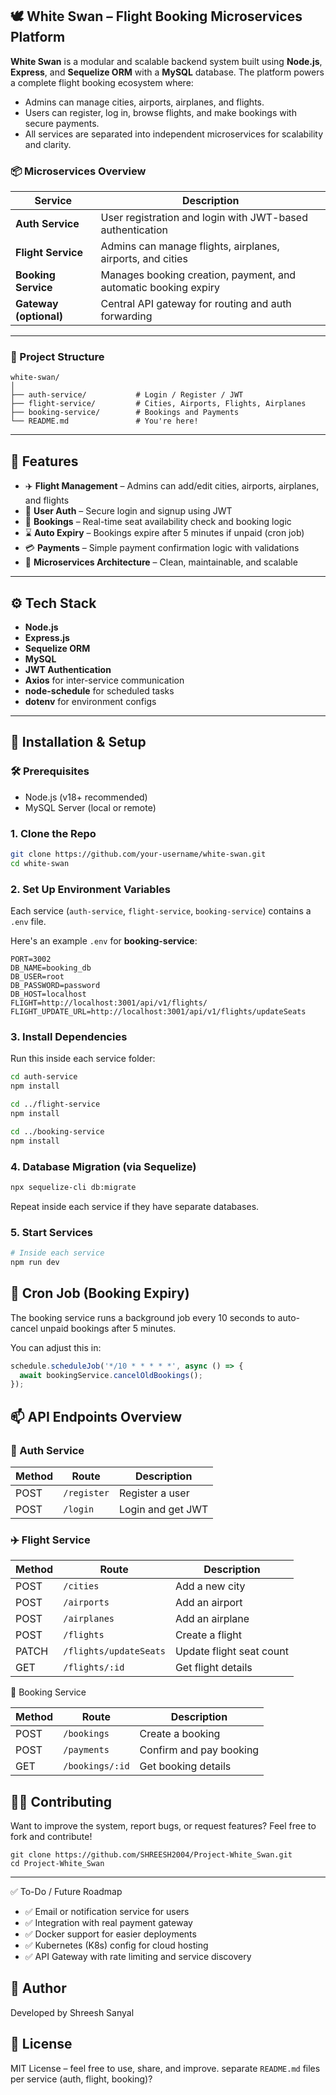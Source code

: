 ## 🕊️ White Swan – Flight Booking Microservices Platform

**White Swan** is a modular and scalable backend system built using **Node.js**, **Express**, and **Sequelize ORM** with a **MySQL** database. The platform powers a complete flight booking ecosystem where:

* Admins can manage cities, airports, airplanes, and flights.
* Users can register, log in, browse flights, and make bookings with secure payments.
* All services are separated into independent microservices for scalability and clarity.


### 📦 Microservices Overview

| Service                | Description                                                     |
| ---------------------- | --------------------------------------------------------------- |
| **Auth Service**       | User registration and login with JWT-based authentication       |
| **Flight Service**     | Admins can manage flights, airplanes, airports, and cities      |
| **Booking Service**    | Manages booking creation, payment, and automatic booking expiry |
| **Gateway (optional)** | Central API gateway for routing and auth forwarding             |

---

### 📁 Project Structure

```plaintext
white-swan/
│
├── auth-service/           # Login / Register / JWT
├── flight-service/         # Cities, Airports, Flights, Airplanes
├── booking-service/        # Bookings and Payments
└── README.md               # You're here!
```

---

## 🚀 Features

* ✈️ **Flight Management** – Admins can add/edit cities, airports, airplanes, and flights
* 👤 **User Auth** – Secure login and signup using JWT
* 🧾 **Bookings** – Real-time seat availability check and booking logic
* ⌛ **Auto Expiry** – Bookings expire after 5 minutes if unpaid (cron job)
* 💳 **Payments** – Simple payment confirmation logic with validations
* 🧩 **Microservices Architecture** – Clean, maintainable, and scalable

---

## ⚙️ Tech Stack

* **Node.js**
* **Express.js**
* **Sequelize ORM**
* **MySQL**
* **JWT Authentication**
* **Axios** for inter-service communication
* **node-schedule** for scheduled tasks
* **dotenv** for environment configs

---

## 🔧 Installation & Setup

### 🛠 Prerequisites

* Node.js (v18+ recommended)
* MySQL Server (local or remote)

### 1. Clone the Repo

```bash
git clone https://github.com/your-username/white-swan.git
cd white-swan
```

### 2. Set Up Environment Variables

Each service (`auth-service`, `flight-service`, `booking-service`) contains a `.env` file.

Here's an example `.env` for **booking-service**:

```env
PORT=3002
DB_NAME=booking_db
DB_USER=root
DB_PASSWORD=password
DB_HOST=localhost
FLIGHT=http://localhost:3001/api/v1/flights/
FLIGHT_UPDATE_URL=http://localhost:3001/api/v1/flights/updateSeats
```

### 3. Install Dependencies

Run this inside each service folder:

```bash
cd auth-service
npm install

cd ../flight-service
npm install

cd ../booking-service
npm install
```

### 4. Database Migration (via Sequelize)

```bash
npx sequelize-cli db:migrate
```

Repeat inside each service if they have separate databases.

### 5. Start Services

```bash
# Inside each service
npm run dev
```

## 📅 Cron Job (Booking Expiry)

The booking service runs a background job every 10 seconds to auto-cancel unpaid bookings after 5 minutes.

You can adjust this in:

```js
schedule.scheduleJob('*/10 * * * * *', async () => {
  await bookingService.cancelOldBookings();
});
```

## 📫 API Endpoints Overview

### 🔐 Auth Service

| Method | Route       | Description       |
| ------ | ----------- | ----------------- |
| POST   | `/register` | Register a user   |
| POST   | `/login`    | Login and get JWT |

### ✈️ Flight Service

| Method | Route                  | Description              |
| ------ | ---------------------- | ------------------------ |
| POST   | `/cities`              | Add a new city           |
| POST   | `/airports`            | Add an airport           |
| POST   | `/airplanes`           | Add an airplane          |
| POST   | `/flights`             | Create a flight          |
| PATCH  | `/flights/updateSeats` | Update flight seat count |
| GET    | `/flights/:id`         | Get flight details       |

🧾 Booking Service

| Method | Route           | Description             |
| ------ | --------------- | ----------------------- |
| POST   | `/bookings`     | Create a booking        |
| POST   | `/payments`     | Confirm and pay booking |
| GET    | `/bookings/:id` | Get booking details     |


## 👨‍💻 Contributing

Want to improve the system, report bugs, or request features? Feel free to fork and contribute!

```bash[
git clone https://github.com/SHREESH2004/Project-White_Swan.git
cd Project-White_Swan
```

---

 ✅ To-Do / Future Roadmap

* ✅ Email or notification service for users
* ✅ Integration with real payment gateway
* ✅ Docker support for easier deployments
* ✅ Kubernetes (K8s) config for cloud hosting
* ✅ API Gateway with rate limiting and service discovery

## 👋 Author
Developed by Shreesh Sanyal


## 📜 License

MIT License – feel free to use, share, and improve.
 separate `README.md` files per service (auth, flight, booking)?
